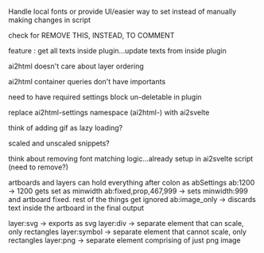 Handle local fonts or provide UI/easier way to set
instead of manually making changes in script

check for REMOVE THIS, INSTEAD, TO COMMENT

feature : get all texts inside plugin...update texts from inside plugin

ai2html doesn't care about layer ordering

ai2html container queries don't have importants

need to have required settings block un-deletable in plugin

replace ai2html-settings namespace (ai2html-) with ai2svelte

think of adding gif as lazy loading?

scaled and unscaled snippets?

think about removing font matching logic...already setup in ai2svelte script (need to remove?)

artboards and layers can hold everything after colon as abSettings
ab:1200 -> 1200 gets set as minwidth
ab:fixed,prop,467,999 -> sets minwidth:999 and artboard fixed. rest of the things get ignored
ab:image_only -> discards text inside the artboard in the final output


layer:svg -> exports as svg
layer:div -> separate element that can scale, only rectangles
layer:symbol -> separate element that cannot scale, only rectangles
layer:png -> separate element comprising of just png image